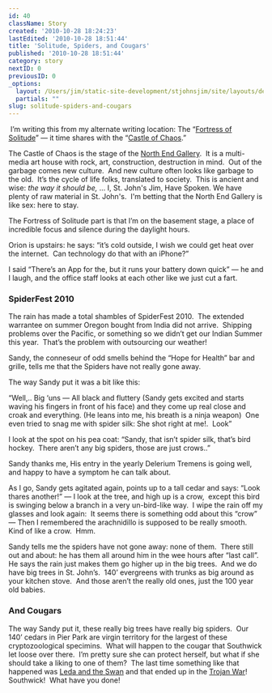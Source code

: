 ```yaml
---
id: 40
className: Story
created: '2010-10-28 18:24:23'
lastEdited: '2010-10-28 18:51:44'
title: 'Solitude, Spiders, and Cougars'
published: '2010-10-28 18:51:44'
category: story
nextID: 0
previousID: 0
_options:
  layout: /Users/jim/static-site-development/stjohnsjim/site/layouts/default.static.ttml
  partials: ""
slug: solitude-spiders-and-cougars
---
```

<p>&nbsp;I&rsquo;m writing this from my alternate writing location: The &ldquo;<a target="_blank" href="http://en.wikipedia.org/wiki/Fortress_of_Solitude">Fortress of Solitude</a>&rdquo; &mdash; it time shares with the &ldquo;<a target="_blank" href="http://www.castleofchaos.com">Castle of Chaos</a>.&rdquo;</p>
<p >The Castle of Chaos is the stage of the <a target="_blank" href="http://www.northendgallery.org/">North End Gallery</a>.&nbsp; It is a multi-media art house with rock, art, construction, destruction in mind.&nbsp; Out of the garbage comes new culture.&nbsp; And new culture often looks like garbage to the old.&nbsp; It&rsquo;s the cycle of life folks, translated to society. &nbsp;This is ancient and wise:<em> the way it should be,</em>&nbsp;... I, St. John's Jim, Have Spoken. We have plenty of raw material in St. John's. &nbsp;I'm betting that the North End Gallery is like sex: here to stay.</p>

<p >The Fortress of Solitude part is that I&rsquo;m on the basement stage, a place of incredible focus and silence during the daylight hours.</p>

<p >Orion is upstairs: he says: &ldquo;it&rsquo;s cold outside, I wish we could get heat over the internet.&nbsp; Can technology do that with an iPhone?&rdquo;</p>
<p >I said &ldquo;There&rsquo;s an App for the, but it runs your battery down quick&rdquo; &mdash; he and I laugh, and the office staff looks at each other like we just cut a fart.</p>

<h3>SpiderFest 2010</h3>
<p >The rain has made a total shambles of SpiderFest 2010.&nbsp; The extended warrantee on summer Oregon bought from India did not arrive.&nbsp; Shipping problems over the Pacific, or something so we didn&rsquo;t get our Indian Summer this year.&nbsp; That&rsquo;s the problem with outsourcing our weather!</p>

<p >Sandy, the conneseur of odd smells behind the &ldquo;Hope for Health&rdquo; bar and grille, tells me that the Spiders have not really gone away.</p>

<p >The way Sandy put it was a bit like this:</p>
<p >&ldquo;Well,.. Big &lsquo;uns &mdash; All black and fluttery (Sandy gets excited and starts waving his fingers in front of his face) and they come up real close and croak and everything. (He leans into me, his breath is a ninja weapon) &nbsp;One even tried to snag me with spider silk: She shot right at me!.&nbsp; Look&rdquo;</p>

<p >I look at the spot on his pea coat: &ldquo;Sandy, that isn&rsquo;t spider silk, that&rsquo;s bird hockey.&nbsp; There aren&rsquo;t any big spiders, those are just crows..&rdquo;</p>

<p >Sandy thanks me, His entry in the yearly Delerium Tremens is going well, and happy to have a symptom he can talk about.</p>

<p >As I go, Sandy gets agitated again, points up to a tall cedar and says: &ldquo;Look thares another!&rdquo; &mdash; I look at the tree, and high up is a crow,&nbsp; except this bird is swinging below a branch in a very un-bird-like way.&nbsp; I wipe the rain off my glasses and look again:&nbsp; It seems there is something odd about this &ldquo;crow&rdquo; &mdash; Then I remembered the arachnidillo is supposed to be really smooth.&nbsp; Kind of like a crow.&nbsp; Hmm.</p>

<p >Sandy tells me the spiders have not gone away: none of them.&nbsp; There still out and about: he has them all around him in the wee hours after &ldquo;last call&rdquo;.&nbsp; He says the rain just makes them go higher up in the big trees.&nbsp; And we do have big trees in St. John&rsquo;s.&nbsp; 140&rsquo; evergreens with trunks as big around as your kitchen stove.&nbsp; And those aren&rsquo;t the really old ones, just the 100 year old babies.</p>

<h3>And Cougars</h3>

<p >The way Sandy put it, these really big trees have really big spiders.&nbsp; Our 140&rsquo; cedars in Pier Park are virgin territory for the largest of these cryptozoological specimins.&nbsp; What will happen to the cougar that Southwick let loose over there.&nbsp; I&rsquo;m pretty sure she can protect herself, but what if she should take a liking to one of them?&nbsp; The last time something like that happened was <a target="_blank" href="http://en.wikipedia.org/wiki/Leda_and_the_Swan">Leda and the Swan</a> and that ended up in the <a target="_blank" href="http://en.wikipedia.org/wiki/Helen">Trojan War</a>! &nbsp; Southwick!&nbsp; What have you done!</p>